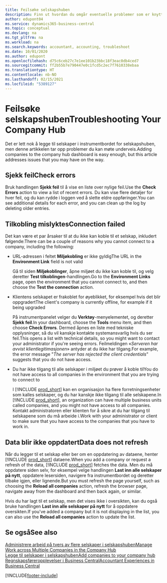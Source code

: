 ```yaml
---
title: Feilsøke selskapshuben
description: Finn ut hvordan du omgår eventuelle problemer som er knyttet til selskapetssenteret for Dynamics 365 Business Central for å styre arbeid på tvers av flere selskaper.
author: edupont04
ms.service: dynamics365-business-central
ms.topic: conceptual
ms.devlang: na
ms.tgt_pltfrm: na
ms.workload: na
ms.search.keywords: accountant, accounting, troubleshoot
ms.date: 10/01/2020
ms.author: edupont
ms.openlocfilehash: d75c6ceb27c7e1ee101b23bbc18f3eac0db4ced7
ms.sourcegitcommit: ff2b55b7e790447e0c1fcd5c2ec7f7610338ebaa
ms.translationtype: HT
ms.contentlocale: nb-NO
ms.lasthandoff: 02/15/2021
ms.locfileid: "5389127"
---
```

# <a name="troubleshooting-your-company-hub"></a><span data-ttu-id="ac1ba-103">Feilsøke selskapshuben</span><span class="sxs-lookup"><span data-stu-id="ac1ba-103">Troubleshooting Your Company Hub</span></span>

<span data-ttu-id="ac1ba-104">Det er lett nok å legge til selskaper i instrumentbordet for selskapshuben, men denne artikkelen tar opp problemer du kan møte underveis.</span><span class="sxs-lookup"><span data-stu-id="ac1ba-104">Adding companies to the company hub dashboard is easy enough, but this article addresses issues that you may have on the way.</span></span>  

## <a name="check-errors"></a><span data-ttu-id="ac1ba-105">Sjekk feil</span><span class="sxs-lookup"><span data-stu-id="ac1ba-105">Check errors</span></span>

<span data-ttu-id="ac1ba-106">Bruk handlingen **Sjekk feil** til å vise en liste over nylige feil.</span><span class="sxs-lookup"><span data-stu-id="ac1ba-106">Use the **Check Errors** action to view a list of recent errors.</span></span> <span data-ttu-id="ac1ba-107">Du kan vise flere detaljer for hver feil, og du kan rydde i loggen ved å slette eldre oppføringer.</span><span class="sxs-lookup"><span data-stu-id="ac1ba-107">You can see additional details for each error, and you can clean up the log by deleting older entries.</span></span>  

## <a name="connection-failed"></a><span data-ttu-id="ac1ba-108">Tilkobling mislyktes</span><span class="sxs-lookup"><span data-stu-id="ac1ba-108">Connection failed</span></span>

<span data-ttu-id="ac1ba-109">Det kan være et par årsaker til at du ikke kan koble til et selskap, inkludert følgende:</span><span class="sxs-lookup"><span data-stu-id="ac1ba-109">There can be a couple of reasons why you cannot connect to a company, including the following:</span></span>

- <span data-ttu-id="ac1ba-110">URL-adressen i feltet **Miljøkobling** er ikke gyldig</span><span class="sxs-lookup"><span data-stu-id="ac1ba-110">The URL in the **Environment Link** field is not valid</span></span>  

  <span data-ttu-id="ac1ba-111">Gå til siden **Miljøkoblinger**, åpne miljøet du ikke kan koble til, og velg deretter **Test tilkoblingen**-handlingen.</span><span class="sxs-lookup"><span data-stu-id="ac1ba-111">Go to the **Environment Links** page, open the environment that you cannot connect to, and then choose the **Test the connection** action.</span></span>  
- <span data-ttu-id="ac1ba-112">Klientens selskapet er frakoblet for øyeblikket, for eksempel hvis det blir oppgradert</span><span class="sxs-lookup"><span data-stu-id="ac1ba-112">The client's company is currently offline, for example if it being upgraded</span></span>

  <span data-ttu-id="ac1ba-113">På instrumentpanelet velger du **Verktøy**-menyelementet, og deretter **Sjekk feil**.</span><span class="sxs-lookup"><span data-stu-id="ac1ba-113">In your dashboard, choose the **Tools** menu item, and then choose **Check Errors**.</span></span> <span data-ttu-id="ac1ba-114">Dermed åpnes en liste med tekniske opplysninger, så du vil kanskje kontakte systemansvarlig hvis du ser feil.</span><span class="sxs-lookup"><span data-stu-id="ac1ba-114">This opens a list with technical details, so you might want to contact your administrator if you're seeing errors.</span></span> <span data-ttu-id="ac1ba-115">Feilmeldingen «*Serveren har avvist klientlegitimasjonen*» antyder at du ikke har tilgang.</span><span class="sxs-lookup"><span data-stu-id="ac1ba-115">For example, the error message "*The server has rejected the client credentials*" suggests that you do not have access.</span></span>  
- <span data-ttu-id="ac1ba-116">Du har ikke tilgang til alle selskaper i miljøet du prøver å koble til</span><span class="sxs-lookup"><span data-stu-id="ac1ba-116">You do not have access to all companies in the environment that you are trying to connect to</span></span>

  <span data-ttu-id="ac1ba-117">I [!INCLUDE [prod_short](includes/prod_short.md)] kan en organisasjon ha flere forretningsenheter som kalles selskaper, og du har kanskje ikke tilgang til alle selskapene.</span><span class="sxs-lookup"><span data-stu-id="ac1ba-117">In [!INCLUDE [prod_short](includes/prod_short.md)], an organization can have multiple business units called companies, and you might not have access to all companies.</span></span> <span data-ttu-id="ac1ba-118">Kontakt administratoren eller klienten for å sikre at du har tilgang til selskapene som du må arbeide i.</span><span class="sxs-lookup"><span data-stu-id="ac1ba-118">Work with your administrator or client to make sure that you have access to the companies that you have to work in.</span></span>  

## <a name="data-does-not-refresh"></a><span data-ttu-id="ac1ba-119">Data blir ikke oppdatert</span><span class="sxs-lookup"><span data-stu-id="ac1ba-119">Data does not refresh</span></span>

<span data-ttu-id="ac1ba-120">Når du legger til et selskap eller ber om en oppdatering av dataene, henter [!INCLUDE [prod_short](includes/prod_short.md)] dataene.</span><span class="sxs-lookup"><span data-stu-id="ac1ba-120">When you add a company or request a refresh of the data, [!INCLUDE [prod_short](includes/prod_short.md)] fetches the data.</span></span> <span data-ttu-id="ac1ba-121">Men du må oppdatere siden selv, for eksempel velge handlingen **Last inn alle selskaper på nytt**, oppdatere lesersiden, navigere fra instrumentbordet og deretter tilbake igjen, eller lignende.</span><span class="sxs-lookup"><span data-stu-id="ac1ba-121">But you must refresh the page yourself, such as choosing the **Reload all companies** action, refresh the browser page, navigate away from the dashboard and then back again, or similar.</span></span>  

<span data-ttu-id="ac1ba-122">Hvis du har lagt til et selskap, men det vises ikke i oversikten, kan du også bruke handlingen **Last inn alle selskaper på nytt** for å oppdatere oversikten.</span><span class="sxs-lookup"><span data-stu-id="ac1ba-122">If you've added a company but it is not displaying in the list, you can also use the **Reload all companies** action to update the list.</span></span>

## <a name="see-also"></a><span data-ttu-id="ac1ba-123">Se også</span><span class="sxs-lookup"><span data-stu-id="ac1ba-123">See also</span></span>

[<span data-ttu-id="ac1ba-124">Administrere arbeid på tvers av flere selskaper i selskapshuben</span><span class="sxs-lookup"><span data-stu-id="ac1ba-124">Manage Work across Multiple Companies in the Company Hub</span></span>](company-hub.md)  
[<span data-ttu-id="ac1ba-125">Legge til selskaper i selskapshuben</span><span class="sxs-lookup"><span data-stu-id="ac1ba-125">Add companies to your company hub</span></span>](company-hub-add-company.md)  
[<span data-ttu-id="ac1ba-126">Regnskapsføreropplevelser i Business Central</span><span class="sxs-lookup"><span data-stu-id="ac1ba-126">Accountant Experiences in Business Central</span></span>](finance-accounting.md)  


[!INCLUDE[footer-include](includes/footer-banner.md)]